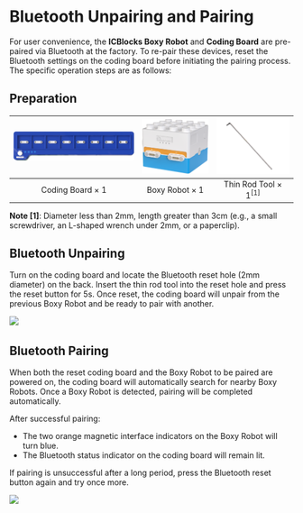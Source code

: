 # Bluetooth Unpairing and Pairing
For user convenience, the **ICBlocks Boxy Robot** and **Coding Board** are pre-paired via Bluetooth at the factory. To re-pair these devices, reset the Bluetooth settings on the coding board before initiating the pairing process.  The specific operation steps are as follows:

## Preparation
| ![](img/Bluetooth01.png) | ![](img/Bluetooth02.png) | ![](img/Bluetooth03.png) |
| :---: | :---: | :---: |
|  Coding Board × 1   |  Boxy Robot × 1   |  Thin Rod Tool  × 1<sup>[1]</sup> |


**Note [1]**: Diameter less than 2mm, length greater than 3cm (e.g., a small screwdriver, an L-shaped wrench under 2mm, or a paperclip).  

## Bluetooth Unpairing  
Turn on the coding board and locate the Bluetooth reset hole (2mm diameter) on the back. Insert the thin rod tool into the reset hole and press the reset button for 5s. Once reset, the coding board will unpair from the previous Boxy Robot and be ready to pair with another.  

![](img/Bluetooth04.gif)

## Bluetooth Pairing  
When both the reset coding board and the Boxy Robot to be paired are powered on, the coding board will automatically search for nearby Boxy Robots. Once a Boxy Robot is detected, pairing will be completed automatically.  

After successful pairing:

+ The two orange magnetic interface indicators on the Boxy Robot will turn blue.
+ The Bluetooth status indicator on the coding board will remain lit.

If pairing is unsuccessful after a long period, press the Bluetooth reset button again and try once more.  

![](img/Bluetooth05.gif)






